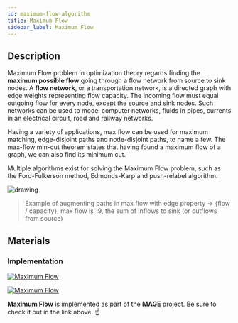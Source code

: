 ```yaml
---
id: maximum-flow-algorithm
title: Maximum Flow
sidebar_label: Maximum Flow
---
```


## Description

Maximum Flow problem in optimization theory regards finding the **maximum
possible flow** going through a flow network from source to sink nodes. A **flow
network**, or a transportation network, is a directed graph with edge weights
representing flow capacity. The incoming flow must equal outgoing flow for every
node, except the source and sink nodes. Such networks can be used to model
computer networks, fluids in pipes, currents in an electrical circuit, road and
railway networks.

Having a variety of applications, max flow can be used for maximum matching,
edge-disjoint paths and node-disjoint paths, to name a few. The max-flow min-cut
theorem states that having found a maximum flow of a graph, we can also find its
minimum cut.

Multiple algorithms exist for solving the Maximum Flow problem, such as the
Ford-Fulkerson method, Edmonds-Karp and push-relabel algorithm.

<img src="https://i.imgur.com/XusgGt2.png" alt="drawing"/>

> Example of augmenting paths in max flow with edge property -> {flow /
> capacity}, max flow is 19, the sum of inflows to sink (or outflows from
> source)

## Materials

### Implementation

[![Maximum
Flow](https://img.shields.io/badge/Maximum_Flow-Implementation-FB6E00?style=for-the-badge&logo=github&logoColor=white)](https://github.com/memgraph/mage/blob/main/python/max_flow.py)

[![Maximum
Flow](https://img.shields.io/badge/Maximum_Flow-Documentation-FCC624?style=for-the-badge&logo=cplusplus&logoColor=white)](/mage/query-modules/python/max-flow)

**Maximum Flow** is implemented as part of the
[**MAGE**](https://github.com/memgraph/mage) project. Be sure to check it out in
the link above. :point_up:
